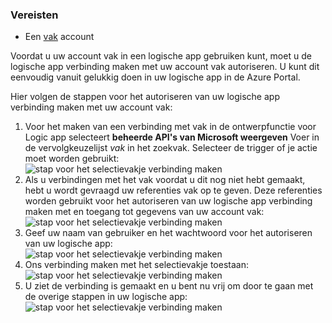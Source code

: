 ### <a name="prerequisites"></a>Vereisten
* Een [vak](http://box.com) account  

Voordat u uw account vak in een logische app gebruiken kunt, moet u de logische app verbinding maken met uw account vak autoriseren. U kunt dit eenvoudig vanuit gelukkig doen in uw logische app in de Azure Portal.  

Hier volgen de stappen voor het autoriseren van uw logische app verbinding maken met uw account vak:  

1. Voor het maken van een verbinding met vak in de ontwerpfunctie voor Logic app selecteert **beheerde API's van Microsoft weergeven** Voer in de vervolgkeuzelijst *vak* in het zoekvak. Selecteer de trigger of je actie moet worden gebruikt:  
   ![stap voor het selectievakje verbinding maken](./media/connectors-create-api-box/box-1.png)  
2. Als u verbindingen met het vak voordat u dit nog niet hebt gemaakt, hebt u wordt gevraagd uw referenties vak op te geven. Deze referenties worden gebruikt voor het autoriseren van uw logische app verbinding maken met en toegang tot gegevens van uw account vak:  
   ![stap voor het selectievakje verbinding maken](./media/connectors-create-api-box/box-2.png)  
3. Geef uw naam van gebruiker en het wachtwoord voor het autoriseren van uw logische app:  
   ![stap voor het selectievakje verbinding maken](./media/connectors-create-api-box/box-3.png)  
4. Ons verbinding maken met het selectievakje toestaan:  
   ![stap voor het selectievakje verbinding maken](./media/connectors-create-api-box/box-4.png)  
5. U ziet de verbinding is gemaakt en u bent nu vrij om door te gaan met de overige stappen in uw logische app:  
   ![stap voor het selectievakje verbinding maken](./media/connectors-create-api-box/box-5.png)  

